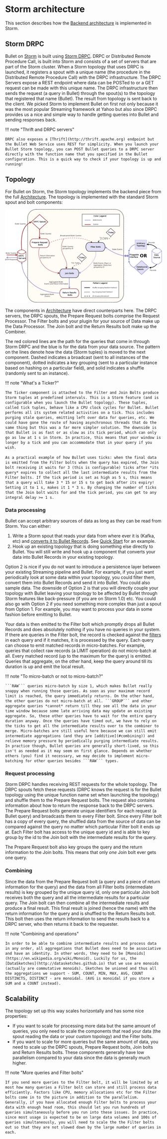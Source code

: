 # Storm architecture

This section describes how the [Backend architecture](../index.md#backend) is implemented in Storm.

## Storm DRPC

Bullet on [Storm](https://storm.apache.org/) is built using [Storm DRPC](http://storm.apache.org/releases/1.0.0/Distributed-RPC.html). DRPC or Distributed Remote Procedure Call, is built into Storm and consists of a set of servers that are part of the Storm cluster. When a Storm topology that uses DRPC is launched, it registers a spout with a unique name (the procedure in the Distributed Remote Procedure Call) with the DRPC infrastructure. The DRPC Servers expose a REST endpoint where data can be POSTed to or a GET request can be made with this unique name. The DRPC infrastructure then sends the request (a query in Bullet) through the spout(s) to the topology that registered that name (Bullet). The result from topology is sent back to the client. We picked Storm to implement Bullet on first not only because it was the most popular Streaming framework at Yahoo but also since DRPC provides us a nice and simple way to handle getting queries into Bullet and sending responses back.

!!! note "Thrift and DRPC servers"

    DRPC also exposes a [Thrift](http://thrift.apache.org) endpoint but the Bullet Web Service uses REST for simplicity. When you launch your Bullet Storm topology, you can POST Bullet queries to a DRPC server directly with the function name that you specified in the Bullet configuration. This is a quick way to check if your topology is up and running!

## Topology

For Bullet on Storm, the Storm topology implements the backend piece from the full [Architecture](../index.md#architecture). The topology is implemented with the standard Storm spout and bolt components:

![Bullet Storm Topology](../img/topology.png)

The components in [Architecture](../index.md#architecture) have direct counterparts here. The DRPC servers, the DRPC spouts, the Prepare Request bolts comprise the Request Processor. The Filter bolts and your plugin for your source of Data make up the Data Processor. The Join bolt and the Return Results bolt make up the Combiner.

The red colored lines are the path for the queries that come in through Storm DRPC and the blue is for the data from your data source. The pattern on the lines denote how the data (Storm tuples) is moved to the next component. Dashed indicates a broadcast (sent to all instances of the component), dotted indicates a key grouping (sent to a particular instance based on hashing on a particular field), and solid indicates a shuffle (randomly sent to an instance).

!!! note "What's a Ticker?"

    The Ticker component is attached to the Filter and Join Bolts produce Storm tuples at predefined intervals. This is a Storm feature (and is configurable when you launch the Bullet topology). These tuples, called tick tuples, behave like a CPU clock cycles for Bullet. Bullet performs all its system related activities on a tick. This includes purging stale queries, emitting left over data for queries, etc. We could have gone the route of having asynchronous threads that do the same thing but this was a far more simpler solution. The downside is that Bullet is as fast or as slow as its tick period, which can only go as low at 1 s in Storm. In practice, this means that your window is longer by a tick and you can accommodate that in your query if you wish.

    As a practical example of how Bullet uses ticks: when the final data is emitted from the Filter bolts when the query has expired, the Join bolt receiving it waits for 3 (this is configurable) ticks after *its query* expires to collect all the last intermediate results from the Filter bolts. If the tick period is set as high as 5 s, this means that a query will take 3 * 15 or 15 s to get back after its expiry! Setting it to 1 s, makes it 1 * 3 s. By changing the number of ticks that the Join bolt waits for and the tick period, you can get to any integral delay >= 1 s.

### Data processing

Bullet can accept arbitrary sources of data as long as they can be read from Storm. You can either:

1. Write a Storm spout that reads your data from where ever it is (Kafka, etc) and [converts it to Bullet Records](ingestion.md). See [Quick Start](../quick-start.md#storm-topology) for an example.
2. Hook up an existing topology that is doing something else directly to Bullet. You will still write and hook up a component that converts your data into Bullet Records in your existing topology.

Option 2 is nice if you do not want to introduce a persistence layer between your existing Streaming pipeline and Bullet. For example, if you just want periodically look at some data within your topology, you could filter them, convert them into Bullet Records and send it into Bullet. You could also sample data. The downside of Option 2 is that you will directly couple your topology with Bullet leaving your topology to be affected by Bullet through Storm features like back-pressure (if you are on Storm 1.0) etc. You could also go with Option 2 if you need something more complex than just a spout from Option 1. For example, you may want to process your data in some fashion before emitting to Bullet.

Your data is then emitted to the Filter bolt which promptly drops all Bullet Records and does absolutely nothing if you have no queries in your system. If there are queries in the Filter bolt, the record is checked against the [filters](../index.md#filters) in each query and if it matches, it is processed by the query. Each query can choose to emit matched records in micro-batches. For example, queries that collect raw records (a LIMIT operation) do not micro-batch at all. Every matched record (up to the maximum for the query) is emitted. Queries that aggregate, on the other hand, keep the query around till its duration is up and emit the local result.

!!! note "To micro-batch or not to micro-batch?"

    ```RAW``` queries micro-batch by size 1, which makes Bullet really snappy when running those queries. As soon as your maximum record limit is reached, the query immediately returns. On the other hand, the other queries do not micro-batch at all. ```GROUP``` and other aggregate queries *cannot* return till they see all the data in your time window because some late arriving data may update an existing aggregate. So, these other queries have to wait for the entire query duration anyway. Once the queries have timed out, we have to rely on the ticks to get all the intermediate results over to the combiner to merge. Micro-batches are still useful here because we can still emit intermediate aggregations (and they are [additive](#combining)) and relieve memory pressure by periodically purging intermediate results. In practice though, Bullet queries are generally short-lived, so this isn't as needed as it may seem on first glance. Depends on whether others (you) find it necessary, we may decide to implement micro-batching for other queries besides ```RAW``` types.

### Request processing

Storm DRPC handles receiving REST requests for the whole topology. The DRPC spouts fetch these requests (DRPC knows the request is for the Bullet topology using the unique function name set when launching the topology) and shuffle them to the Prepare Request bolts. The request also contains information about how to return the response back to the DRPC servers. The Prepare Request bolts generate unique identifiers for each request (a Bullet query) and broadcasts them to every Filter bolt. Since every Filter bolt has a copy of every query, the shuffled data from the source of data can be compared against the query no matter which particular Filter bolt it ends up at. Each Filter bolt has access to the unique query id and is able to key group by the id to the Join bolt with the intermediate results for the query.

The Prepare Request bolt also key groups the query and the return information to the Join bolts. This means that only *one* Join bolt ever gets one query.

### Combining

Since the data from the Prepare Request bolt (a query and a piece of return information for the query) and the data from all Filter bolts (intermediate results) is key grouped by the unique query id, only one particular Join bolt receives both the query and all the intermediate results for a particular query. The Join bolt can then combine all the intermediate results and produce a final result. This final result is joined (hence the name) with the return information for the query and is shuffled to the Return Results bolt. This bolt then uses the return information to send the results back to a DRPC server, who then returns it back to the requester.

!!! note "Combining and operations"

    In order to be able to combine intermediate results and process data in any order, all aggregations that Bullet does need to be associative and have an identity. In other words, they need to be [Monoids](https://en.wikipedia.org/wiki/Monoid). Luckily for us, the [DataSketches](http://datasketches.github.io) that we use are monoids (actually are commutative monoids). Sketches be unioned and thus all the aggregations we support - SUM, COUNT, MIN, MAX, AVG, COUNT DISTINCTS, DISTINCT - are monoidal. (AVG is monoidal if you store a SUM and a COUNT instead).


## Scalability

The topology set up this way scales horizontally and has some nice properties:

  * If you want to scale for processing more data but the same amount of queries, you only need to scale the components that read your data (the spout reading the data or your custom topology) and the Filter bolts.
  * If you want to scale for more queries but the same amount of data, you need to scale up the DRPC spouts, Prepare Request bolts, Join bolts and Return Results bolts. These components generally have low parallelism compared to your data since the data is generally much higher.

!!! note "More queries and Filter bolts"

    If you send more queries to the Filter bolt, it will be limited by at most how many queries a Filter bolt can store and still process data efficiently. Factors like CPU, memory allocations etc for the Filter bolts come in to the picture in addition to the parallelism. Generally, if you have allocated enough Filter bolts to process your data with enough head room, this should let you run hundreds of queries simultaneously before you run into these issues. In practice, since most usage is expected to be on large data volumes and 100s of queries simultaneously, you will need to scale the the Filter bolts out so that they are not slowed down by the large number of queries in each.
